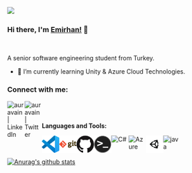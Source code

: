 ![](https://komarev.com/ghpvc/?username=your-github-fatihemirhangungor)
### Hi there, I'm [Emirhan!](https://fatihemirhangungor.github.io) 👋  

<br />

A senior software engineering student from Turkey.

<!--
- 🔭 I’m currently in third grade at [Uskudar University](https://uskudar.edu.tr/).
-->
- 🌱 I’m currently learning Unity & Azure Cloud Technologies.


### Connect with me:

[<img src="https://edent.github.io/SuperTinyIcons/images/svg/linkedin.svg" align="left" alt="auravain | LinkedIn" width="40px" />](https://www.linkedin.com/in/fatihemirhangungor/)
[<img src="https://edent.github.io/SuperTinyIcons/images/svg/twitter.svg" align="left" alt="auravain | Twitter" width="40px" />](https://twitter.com/fatihangungor)

<br />
<br />


**Languages and Tools:**  

<img align="left" alt="Visual Studio Code" width="40px" src="https://raw.githubusercontent.com/github/explore/80688e429a7d4ef2fca1e82350fe8e3517d3494d/topics/visual-studio-code/visual-studio-code.png" />
<!--<img align="left" alt="HTML5" width="40px" src="https://raw.githubusercontent.com/github/explore/80688e429a7d4ef2fca1e82350fe8e3517d3494d/topics/html/html.png" />
<img align="left" alt="CSS3" width="40px" src="https://raw.githubusercontent.com/github/explore/80688e429a7d4ef2fca1e82350fe8e3517d3494d/topics/css/css.png" />
<img align="left" alt="JavaScript" width="40px" src="https://raw.githubusercontent.com/github/explore/80688e429a7d4ef2fca1e82350fe8e3517d3494d/topics/javascript/javascript.png" />
<img align="left" alt="React" width="40px" src="https://raw.githubusercontent.com/github/explore/80688e429a7d4ef2fca1e82350fe8e3517d3494d/topics/react/react.png" />
<img align="left" alt="Node.js" width="40px" src="https://raw.githubusercontent.com/github/explore/80688e429a7d4ef2fca1e82350fe8e3517d3494d/topics/nodejs/nodejs.png" />-->
<img align="left" alt="Git" width="40px" src="https://raw.githubusercontent.com/github/explore/80688e429a7d4ef2fca1e82350fe8e3517d3494d/topics/git/git.png" />
<img align="left" alt="GitHub" width="40px" src="https://raw.githubusercontent.com/github/explore/78df643247d429f6cc873026c0622819ad797942/topics/github/github.png" />
<img align="left" alt="Terminal" width="40px" src="https://raw.githubusercontent.com/github/explore/80688e429a7d4ef2fca1e82350fe8e3517d3494d/topics/terminal/terminal.png" />
<!--<img align="left" alt="C" width="40px" src="https://raw.githubusercontent.com/jmnote/z-icons/master/svg/c.svg" />-->
<img align="left" alt="C#" width="40px" src="https://raw.githubusercontent.com/jmnote/z-icons/master/svg/csharp.svg" />
<img align="left" alt="Azure" width="40px" src="https://github.com/benc-uk/icon-collection/blob/master/azure-docs/azure.svg" />
<img align="left" alt="Unity" width="40px" src="https://github.com/fatihemirhangungor/fatihemirhangungor/blob/main/unity-tab-circle-white.png" />
<img align="left" alt="java" width="40px" src="https://raw.githubusercontent.com/jmnote/z-icons/master/svg/java.svg" />
<br />  
<br></br>
  
<a href="https://github.com/fatihemirhangungor/github-readme-stats">
  <img align="center" src="https://github-readme-stats.vercel.app/api?username=fatihemirhangungor&show_icons=true&include_all_commits=true&theme=radical" alt="Anurag's github stats" />
</a>
<!--<a href="https://github.com/fatihemirhangungor/github-readme-stats">
  <img align="center" src="https://github-readme-stats.vercel.app/api/top-langs/?username=fatihemirhangungor&layout=compact&theme=radical" />
</a>-->


